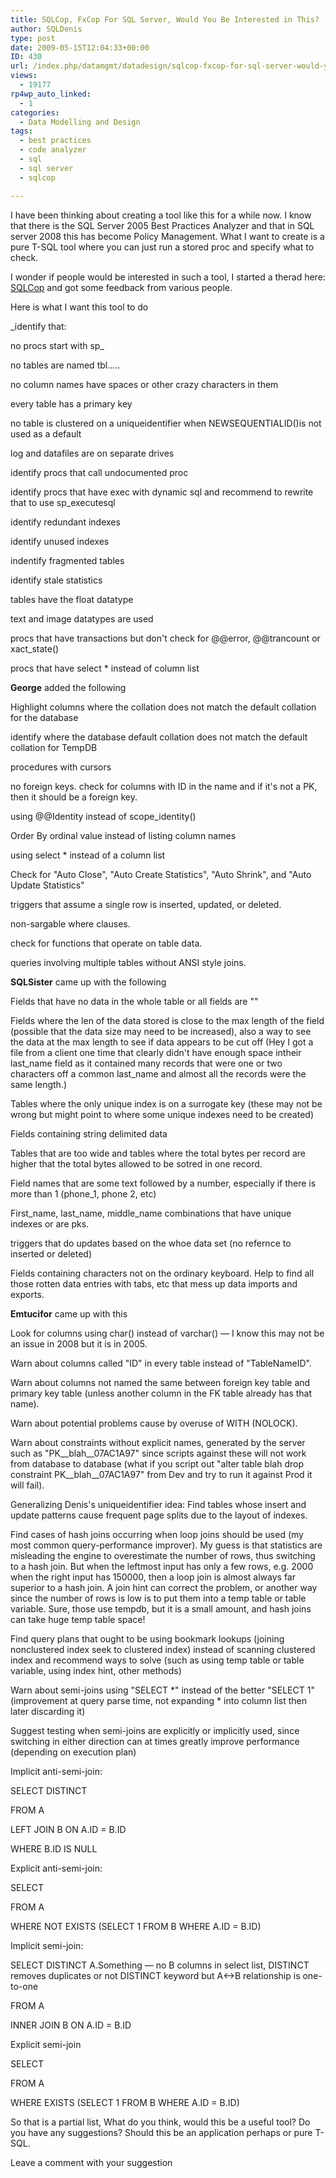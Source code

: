 ```yaml
---
title: SQLCop, FxCop For SQL Server, Would You Be Interested in This?
author: SQLDenis
type: post
date: 2009-05-15T12:04:33+00:00
ID: 430
url: /index.php/datamgmt/datadesign/sqlcop-fxcop-for-sql-server-would-you-be/
views:
  - 19177
rp4wp_auto_linked:
  - 1
categories:
  - Data Modelling and Design
tags:
  - best practices
  - code analyzer
  - sql
  - sql server
  - sqlcop

---
```

I have been thinking about creating a tool like this for a while now. I know that there is the SQL Server 2005 Best Practices Analyzer and that in SQL server 2008 this has become Policy Management. What I want to create is a pure T-SQL tool where you can just run a stored proc and specify what to check.

I wonder if people would be interested in such a tool, I started a therad here: [SQLCop][1] and got some feedback from various people.

Here is what I want this tool to do

_identify that:
  
no procs start with sp_
  
no tables are named tbl.....
  
no column names have spaces or other crazy characters in them
  
every table has a primary key
  
no table is clustered on a uniqueidentifier when NEWSEQUENTIALID()is not used as a default
  
log and datafiles are on separate drives
  
identify procs that call undocumented proc
  
identify procs that have exec with dynamic sql and recommend to rewrite that to use sp_executesql
  
identify redundant indexes
  
identify unused indexes
  
indentify fragmented tables
  
identify stale statistics
  
tables have the float datatype
  
text and image datatypes are used
  
procs that have transactions but don't check for @@error, @@trancount or xact_state()
  
procs that have select * instead of column list</p> 

**George** added the following

Highlight columns where the collation does not match the default collation for the database
  
identify where the database default collation does not match the default collation for TempDB
  
procedures with cursors
  
no foreign keys. check for columns with ID in the name and if it's not a PK, then it should be a foreign key.
  
using @@Identity instead of scope_identity()
  
Order By ordinal value instead of listing column names
  
using select * instead of a column list
  
Check for "Auto Close", "Auto Create Statistics", "Auto Shrink", and "Auto Update Statistics"
  
triggers that assume a single row is inserted, updated, or deleted.
  
non-sargable where clauses.
  
check for functions that operate on table data.
  
queries involving multiple tables without ANSI style joins.

**SQLSister** came up with the following

Fields that have no data in the whole table or all fields are ""
  
Fields where the len of the data stored is close to the max length of the field (possible that the data size may need to be increased), also a way to see the data at the max length to see if data appears to be cut off (Hey I got a file from a client one time that clearly didn't have enough space intheir last\_name field as it contained many records that were one or two characters off a common last\_name and almost all the records were the same length.)
  
Tables where the only unique index is on a surrogate key (these may not be wrong but might point to where some unique indexes need to be created)

Fields containing string delimited data

Tables that are too wide and tables where the total bytes per record are higher that the total bytes allowed to be sotred in one record.
  
Field names that are some text followed by a number, especially if there is more than 1 (phone_1, phone 2, etc)
  
First\_name, last\_name, middle_name combinations that have unique indexes or are pks.

triggers that do updates based on the whoe data set (no refernce to inserted or deleted)

Fields containing characters not on the ordinary keyboard. Help to find all those rotten data entries with tabs, etc that mess up data imports and exports.

**Emtucifor** came up with this

Look for columns using char() instead of varchar() — I know this may not be an issue in 2008 but it is in 2005.
   
Warn about columns called "ID" in every table instead of "TableNameID".
   
Warn about columns not named the same between foreign key table and primary key table (unless another column in the FK table already has that name).
   
Warn about potential problems cause by overuse of WITH (NOLOCK).
   
Warn about constraints without explicit names, generated by the server such as "PK\_\_blah\_\_07AC1A97" since scripts against these will not work from database to database (what if you script out "alter table blah drop constraint PK\_\_blah\_\_07AC1A97" from Dev and try to run it against Prod it will fail).

Generalizing Denis's uniqueidentifier idea: Find tables whose insert and update patterns cause frequent page splits due to the layout of indexes.
  
Find cases of hash joins occurring when loop joins should be used (my most common query-performance improver). My guess is that statistics are misleading the engine to overestimate the number of rows, thus switching to a hash join. But when the leftmost input has only a few rows, e.g. 2000 when the right input has 150000, then a loop join is almost always far superior to a hash join. A join hint can correct the problem, or another way since the number of rows is low is to put them into a temp table or table variable. Sure, those use tempdb, but it is a small amount, and hash joins can take huge temp table space!

Find query plans that ought to be using bookmark lookups (joining nonclustered index seek to clustered index) instead of scanning clustered index and recommend ways to solve (such as using temp table or table variable, using index hint, other methods)

Warn about semi-joins using "SELECT \*" instead of the better "SELECT 1" (improvement at query parse time, not expanding \* into column list then later discarding it)

Suggest testing when semi-joins are explicitly or implicitly used, since switching in either direction can at times greatly improve performance (depending on execution plan)

Implicit anti-semi-join:
  
SELECT DISTINCT
  
FROM A
  
LEFT JOIN B ON A.ID = B.ID
  
WHERE B.ID IS NULL

Explicit anti-semi-join:
  
SELECT
  
FROM A
  
WHERE NOT EXISTS (SELECT 1 FROM B WHERE A.ID = B.ID)

Implicit semi-join:
  
SELECT DISTINCT A.Something — no B columns in select list, DISTINCT removes duplicates or not DISTINCT keyword but A<->B relationship is one-to-one
  
FROM A
  
INNER JOIN B ON A.ID = B.ID

Explicit semi-join
  
SELECT
  
FROM A
  
WHERE EXISTS (SELECT 1 FROM B WHERE A.ID = B.ID)</em>

So that is a partial list, What do you think, would this be a useful tool? Do you have any suggestions? Should this be an application perhaps or pure T-SQL.

Leave a comment with your suggestion

 [1]: http://forum.ltd.local/viewtopic.php?f=17&t=5836
